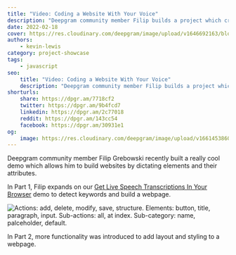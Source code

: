 ```yaml
---
title: "Video: Coding a Website With Your Voice"
description: "Deepgram community member Filip builds a project which creates websites through voice commands. Find out how."
date: 2022-02-18
cover: https://res.cloudinary.com/deepgram/image/upload/v1646692163/blog/2022/02/coding-website-with-voice/cover.png
authors:
    - kevin-lewis
category: project-showcase
tags:
    - javascript
seo:
    title: "Video: Coding a Website With Your Voice"
    description: "Deepgram community member Filip builds a project which creates websites through voice commands. Find out how."
shorturls:
    share: https://dpgr.am/7718cf2
    twitter: https://dpgr.am/9b4fcd7
    linkedin: https://dpgr.am/2c77018
    reddit: https://dpgr.am/143cc54
    facebook: https://dpgr.am/30931e1
og:
    image: https://res.cloudinary.com/deepgram/image/upload/v1661453860/blog/coding-website-with-voice/ograph.png
---
```


Deepgram community member Filip Grebowski recently built a really cool demo which allows him to build websites by dictating elements and their attributes.

<YouTube id="rhFlRPz-AxQ"></YouTube>

In Part 1, Filip expands on our [Get Live Speech Transcriptions In Your Browser](https://developers.deepgram.com/blog/2021/11/live-transcription-mic-browser/) demo to detect keywords and build a webpage.

![Actions: add, delete, modify, save, structure. Elements: button, title, paragraph, input. Sub-actions: all, at index. Sub-category: name, palceholder, default.](https://res.cloudinary.com/deepgram/image/upload/v1646692165/blog/2022/02/coding-website-with-voice/keywords.png)

<YouTube id="HgoUIIhjc2A"></YouTube>

In Part 2, more functionality was introduced to add layout and styling to a webpage.

        
